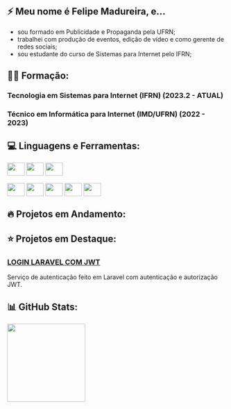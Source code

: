 ## 	:zap: Meu nome é Felipe Madureira, e... ###

* sou formado em Publicidade e Propaganda pela UFRN;
* trabalhei com produção de eventos, edição de vídeo e como gerente de redes sociais;
* sou estudante do curso de Sistemas para Internet pelo IFRN;

## :man_student: Formação:
### Tecnologia em Sistemas para Internet (IFRN) (2023.2 - ATUAL)
### Técnico em Informática para Internet (IMD/UFRN) (2022 - 2023)

## :computer: Linguagens e Ferramentas:
<div style="display: inline block">
  <img align="center" height="30" width="40" src="https://cdn.jsdelivr.net/gh/devicons/devicon/icons/html5/html5-original.svg" />
  <img align="center" height="30" width="40" src="https://cdn.jsdelivr.net/gh/devicons/devicon/icons/css3/css3-original.svg" />
  <img align="center" height="30" width="40" src="https://cdn.jsdelivr.net/gh/devicons/devicon/icons/mysql/mysql-original.svg" />
</div>
<br>
<div style="display: inline block">
  <img align="center" height="30" width="40" src="https://cdn.jsdelivr.net/gh/devicons/devicon/icons/javascript/javascript-original.svg"/>
  <img align="center" height="30" width="40" src="https://cdn.jsdelivr.net/gh/devicons/devicon/icons/typescript/typescript-original.svg"/>
  <img align="center" height="30" width="40" src="https://cdn.jsdelivr.net/gh/devicons/devicon@latest/icons/angular/angular-original.svg" />
  <img align="center" height="30" width="40" src="https://cdn.jsdelivr.net/gh/devicons/devicon@latest/icons/csharp/csharp-original.svg" />
  <img align="center" height="30" width="40" src="https://cdn.jsdelivr.net/gh/devicons/devicon@latest/icons/dotnetcore/dotnetcore-original.svg" />
</div>

## :fire: Projetos em Andamento:

## :star: Projetos em Destaque:
### [LOGIN LARAVEL COM JWT](https://github.com/felipemadu13/login_laravel_jwt/blob/42bc798551aecf67a0079ada0a9aa695aaeaf85f/README.md)
Serviço de autenticação feito em Laravel com autenticação e autorização JWT.

## :bar_chart: GitHub Stats:
<img height="180em" src="https://streak-stats.demolab.com?user=felipemadu13&theme=dark&hide_border=true"/> <br>

